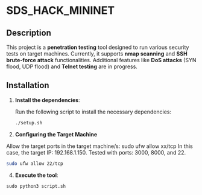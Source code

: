 # SDS_HACK_MININET

## Description

This project is a **penetration testing** tool designed to run various security tests on target machines. Currently, it supports **nmap scanning** and **SSH brute-force attack** functionalities. Additional features like **DoS attacks** (SYN flood, UDP flood) and **Telnet testing** are in progress.

## Installation

1. **Install the dependencies**:

   Run the following script to install the necessary dependencies:

   ```bash
   ./setup.sh
   ```

2.  **Configuring the Target Machine**

Allow the target ports in the target machine/s: sudo ufw allow xx/tcp 
In this case, the target IP: 192.168.1.150.
Tested with ports: 3000, 8000, and 22.

   ```bash
   sudo ufw allow 22/tcp
   ```


4.  **Execute the tool**:
   ```python
   sudo python3 script.sh
   ```





